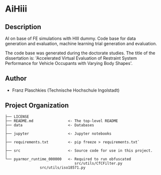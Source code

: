 # AiHiii

## Description

AI on base of FE simulations with HIII dummy.
Code base for data generation and evaluation, machine learning trial generation
and evaluation.

The code base was generated during the doctorate studies. The title of the
dissertation is: 'Accelerated Virtual Evaluation of Restraint System Performance
for Vehicle Occupants with Varying Body Shapes'.

## Author

- Franz Plaschkies (Technische Hochschule Ingolstadt)


## Project Organization


    ├── LICENSE
    ├── README.md                <- The top-level README
    ├── data                     <- Databases
    │
    ├── jupyter                  <- Jupyter notebooks
    │
    ├── requirements.txt         <- pip freeze > requirements.txt`
    │
    ├── src                      <- Source code for use in this project.
    │
    └── pyarmor_runtime_000000   <- Required to run obfuscated 
	                                src/utils/CfCFilter.py
					src/utils/iso18571.py
